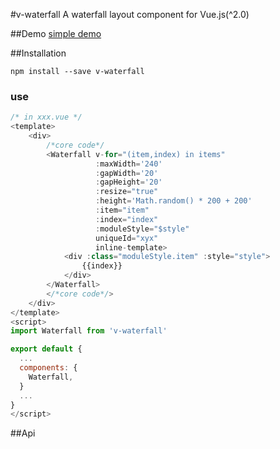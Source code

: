 #v-waterfall
A waterfall layout component for Vue.js(^2.0)

##Demo
[simple demo](https://yinshuxun.github.io/road-of-vue/index.html#/waterfallflow)

##Installation
```shell
npm install --save v-waterfall
```

### use

```js
/* in xxx.vue */
<template>
    <div>
        /*core code*/
        <Waterfall v-for="(item,index) in items"
                   :maxWidth='240'
                   :gapWidth='20'
                   :gapHeight='20'
                   :resize="true"
                   :height='Math.random() * 200 + 200'
                   :item="item"
                   :index="index"
                   :moduleStyle="$style"
                   uniqueId="xyx"
                   inline-template>
            <div :class="moduleStyle.item" :style="style">
                {{index}}
            </div>
        </Waterfall>
        </*core code*/>
    </div>
</template>
<script>
import Waterfall from 'v-waterfall'

export default {
  ...
  components: {
    Waterfall,
  }
  ...
}
</script>
```
##Api
